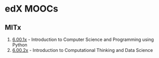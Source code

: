 # edX MOOCs

## MITx

1. [6.00.1x]() - Introduction to Computer Science and Programming using Python
2. [6.00.2x]() - Introduction to Computational Thinking and Data Science

